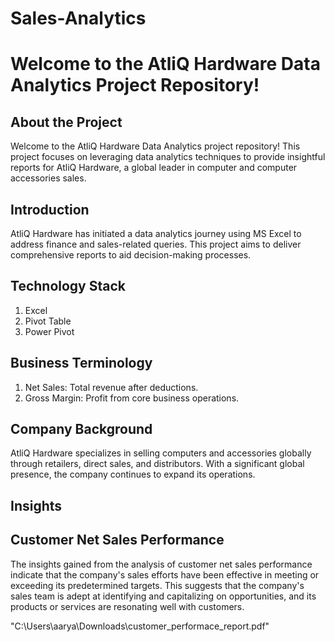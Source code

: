 # Sales-Analytics

# **Welcome to the AtliQ Hardware Data Analytics Project Repository!**

## About the Project

Welcome to the AtliQ Hardware Data Analytics project repository! This project focuses on leveraging data analytics techniques to provide insightful reports for AtliQ Hardware, a global leader in computer and computer accessories sales.

##  Introduction

AtliQ Hardware has initiated a data analytics journey using MS Excel to address finance and sales-related queries. This project aims to deliver comprehensive reports to aid decision-making processes.

## Technology Stack

1. Excel
2. Pivot Table
3. Power Pivot

## Business Terminology

1. Net Sales: Total revenue after deductions.
2. Gross Margin: Profit from core business operations.

## Company Background
AtliQ Hardware specializes in selling computers and accessories globally through retailers, direct sales, and distributors. With a significant global presence, the company continues to expand its operations.

## Insights

## Customer Net Sales Performance

The insights gained from the analysis of customer net sales performance indicate that the company's sales efforts have been effective in meeting or exceeding its predetermined targets.
This suggests that the company's sales team is adept at identifying and capitalizing on opportunities, and its products or services are resonating well with customers.

"C:\Users\aarya\Downloads\customer_performace_report.pdf"

